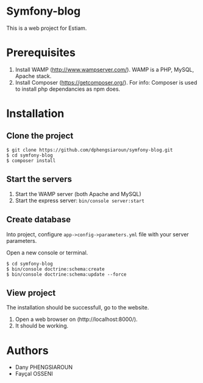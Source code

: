 # Symfony-blog

This is a web project for Estiam.

# Prerequisites

1. Install WAMP (http://www.wampserver.com/). WAMP is a PHP, MySQL, Apache stack.
2. Install Composer (https://getcomposer.org/). For info: Composer is used to install php dependancies as npm does.


# Installation

## Clone the project

```
$ git clone https://github.com/dphengsiaroun/symfony-blog.git
$ cd symfony-blog
$ composer install
```

## Start the servers

1. Start the WAMP server (both Apache and MySQL)
2. Start the express server: `bin/console server:start`

## Create database

Into project, configure `app->config->parameters.yml` file with your server parameters.

Open a new console or terminal.
```
$ cd symfony-blog
$ bin/console doctrine:schema:create
$ bin/console doctrine:schema:update --force
```

## View project

The installation should be successfull, go to the website.

1. Open a web browser on (http://localhost:8000/).
2. It should be working.

# Authors

- Dany PHENGSIAROUN
- Fayçal OSSENI
